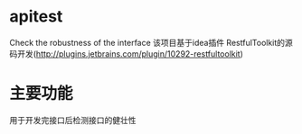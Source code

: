 # apitest
Check the robustness of the interface
该项目基于idea插件 RestfulToolkit的源码开发(http://plugins.jetbrains.com/plugin/10292-restfultoolkit)
# 主要功能
 用于开发完接口后检测接口的健壮性 

